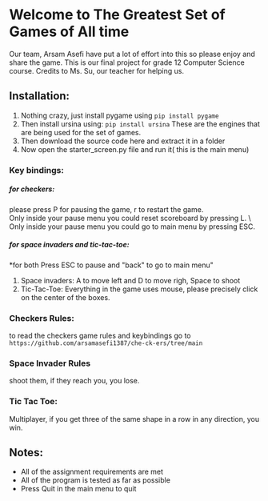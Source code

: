 # Welcome to The Greatest Set of Games of All time
Our team, Arsam Asefi have put a lot of effort into
this so please enjoy and share the game. This is our 
final project for grade 12 Computer Science course.
Credits to Ms. Su, our teacher for helping us. 


## Installation:
1. Nothing crazy, just install pygame using 
```pip install pygame```
2. Then install ursina using:
```pip install ursina```
These are the engines that are being used for the set of games. 
3. Then download the source code here and extract it in a folder
4. Now open the starter_screen.py file and run it( this is the main menu)

### Key bindings:
##### for checkers:
please press P for pausing the game, r to restart the game.\
Only inside your pause menu you could reset scoreboard by pressing L. \ 
Only inside your pause menu you could go to main menu by pressing ESC. 

##### for space invaders and tic-tac-toe:
*for both Press ESC to pause and "back" to go to main menu"
1. Space invaders: A to move left and D to move righ, Space to shoot 
2. Tic-Tac-Toe: Everything in the game uses mouse, please precisely click on the center of the boxes. 

### Checkers Rules:
to read the checkers game rules and keybindings go to ```https://github.com/arsamasefi1387/che-ck-ers/tree/main```
### Space Invader Rules
shoot them, if they reach you, you lose. 
### Tic Tac Toe:
Multiplayer, if you get three of the same shape in a row in any direction, you win. 

## Notes:

- All of the assignment requirements are met
- All of the program is tested as far as possible
- Press Quit in the main menu to quit 

